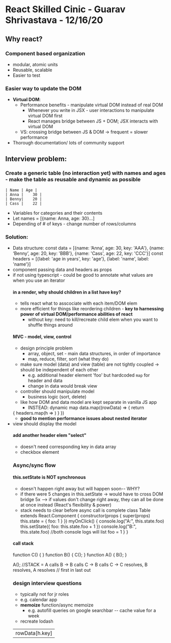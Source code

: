 # React Skilled Cinic - Guarav Shrivastava - 12/16/20

## Why react?
### Component based organization
  - modular, atomic units
  - Reusable, scalable
  - Easier to test
### Easier way to update the DOM
  - **Virtual DOM**:
    - Performance benefits - manipulate virtual DOM instead of real DOM 
      - Whenever you write in JSX - user interactions to manipulate virtual DOM first
      - React manages bridge between JS + DOM; JSX interacts with virtual DOM
    - VS: crossing bridge between JS & DOM -> frequent = slower performance
- Thorough documentation/ lots of community support

## Interview problem:
### Create a generic table (no interaction yet) with names and ages - make the table as reusable and dynamic as possible
    | Name | Age |
    | Anna |	30 |
    | Benny|	20 |
    | Cass |	22 |
- Variables for categories and their contents
- Let names = [{name: Anna, age: 30}…]
- Depending of # of keys - change number of rows/columns
### Solution:
- Data structure: 
    const data = [{name: ‘Anna’, age: 30, key: 'AAA'}, {name: ‘Benny’, age: 20, key: 'BBB'}, {name: 'Cass', age: 22, key: 'CCC'}]
    const headers = [{label: 'age in years', key: 'age'}, {label: 'name', label: 'name'}]
- <Table /> component passing data and headers as props
- if not using typescript - could be good to annotate what values are when you use an iterator
#### in a render, why should children in a list have **key**?
  - tells react what to asscociate with each item/DOM elem
  - more efficient for things like reordering children - **key to harnessing power of virtual DOM/performance abilities of react** 
    - without key: need to kill/recreate child elem when you want to shuffle things around
#### MVC - model, view, control
- design principle problem
  - array, object, set - main data structures, in order of importance
  - map, reduce, filter, sort (what they do)
- make sure model (data) and view (table) are not tightly coupled -> should be independent of each other
  - e.g. additional header element 'foo'  but hardcoded `map` for header and data
  - change in data would break view
- controller should manipulate model
  - business logic (sort, delete)
- like how DOM and data model are kept separate in vanilla JS app
  - INSTEAD: dynamic map
  data.map((rowData) => {
    return
    <tr key={`row=${rowData.key}}>
     {
      headers.map(h => <td>rowData[h.key]</td>)
     }
    </tr>
  })
  - **good to mention performance issues about nested iterator**
- view should display the model

#### add another header elem "select"
- doesn't need corresponding key in data array
- checkbox element

### Async/sync flow
#### this.setState is NOT synchronous
- doesn't happen right away but will happen soon-- WHY?
- if there were 5 changes in this.setState -> would have to cross DOM bridge 5x --> if values don't change right away, they can all be done at once instead (React's flexibility & power)
- stack needs to clear before async call is complete
class Table extends React.Component {
  constructor(props {
    super(props)
    this.state = {
      foo: 1
    }
  })
  myOnClick() {
    console.log("A:", this.state.foo)
    this.setState({
      foo: this.state.foo + 1
    })
    console.log("B:", this.state.foo)
    //both console logs will list foo = 1
  }
}
#### call stack
function C() {
}
function B() {
  C();
}
function A() {
  B();
}

A();
//STACK = A calls B -> B calls C -> B calls C -> C resolves, B resolves, A resolves
// first in last out

### design interview questions
- typically not for jr roles
- e.g. calendar app
- **memoize** function/async memoize
  - e.g. autofill queries on google searchbar -- cache value for a week
- recreate lodash